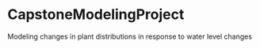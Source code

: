 # CapstoneModelingProject
Modeling changes in plant distributions in response to water level changes
